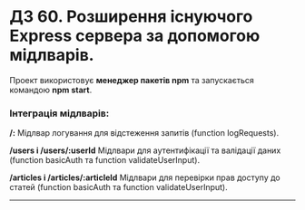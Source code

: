 # ДЗ 60. Розширення існуючого Express сервера за допомогою мідлварів.

Проект використовує **менеджер пакетів npm** та запускається командою **npm start**.

### Інтеграція мідлварів:

**/:** Мідлвар логування для відстеження запитів (function logRequests).

**/users і /users/:userId** Мідлвари для аутентифікації та валідації даних (function basicAuth та function validateUserInput).

**/articles і /articles/:articleId** Мідлвари для перевірки прав доступу до статей (function basicAuth та function validateUserInput).

---
